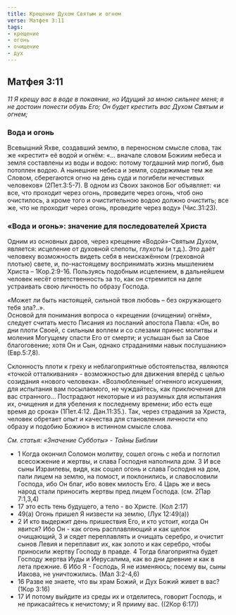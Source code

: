 ```yaml
---
title: Крещение Духом Святым и огнем
verse: Матфея 3:11
tags: 
- крещение
- огонь
- очищение
- дух
---
```


## Матфея 3:11

*11 Я крещу вас в воде в покаяние, но Идущий за мною сильнее меня; я не достоин понести обувь Его; Он будет крестить вас Духом Святым и огнем;*

### Вода и огонь

Всевышний Яхве, создавший землю, в переносном смысле слова, так же «крестит» её водой и огнём: «… вначале словом Божиим небеса и земля составлены из воды и водою: потому тогдашний мир погиб, быв потоплен водою.  А нынешние небеса и земля, содержимые тем же Словом, сберегаются огню на день суда и погибели нечестивых человеков» (2Пет.3:5-7). В одном из Своих законов Бог объявляет: «и все, что проходит через огонь, проведите через огонь, чтоб оно очистилось, а кроме того и очистительною водою должно очистить; все же, что не проходит через огонь, проведите через воду» (Чис.31:23). 

### «Вода и огонь»: значение для последователей Христа

Одним из основных даров, через крещение «Водой»-Святым Духом, является: исцеление от духовной слепоты, глухоты (и т.д.). Это даёт человеку возможность видеть себя  в неискажённом (греховной плотью) свете, и, по-настоящему воспринимать жизнь мышлением Христа – 1Кор.2:9-16. Пользуясь подобным исцелением, в дальнейшем человек несёт ответственность за то, как он стремится на деле устраивать свою личность по образу Господа.

«Может ли быть настоящей, сильной твоя любовь – без окружающего тебя зла?..».   
Основой для понимания вопроса о «крещении (очищении) огнём», следует считать место Писания из посланий апостола Павла: «Он, во дни плоти Своей, с сильным воплем и со слезами принес молитвы и моления Могущему спасти Его от смерти; и услышан был за Свое благоговение; хотя Он и Сын, однако страданиями навык послушанию» (Евр.5:7,8). 

Склонность плоти к греху и неблагоприятные обстоятельства, являются «точкой отталкивания» - возможностью для движения вперёд с целью созидания «нового человека».  «Возлюбленные! огненного искушения, для испытания вам посылаемого, не чуждайтесь, как приключения для вас странного… Пострадают некоторые и из разумных для испытания их, очищения и для убеления к последнему времени; ибо есть еще время до срока» (1Пет.4:12. Дан.11:35.). Так, через страдания за Христа, человек обретает опыт и качества для становления личности «по образу и подобию Божию» в истинном смысле слова.

*См. статья: «Значение Субботы» - Тайны Библии*

- 1 Когда окончил Соломон молитву, сошел огонь с неба и поглотил всесожжение и жертвы, и слава Господня наполнила дом. 3 И все сыны Израилевы, видя, как сошел огонь и слава Господня на дом, пали лицем на землю, на помост, и поклонились, и славословили Господа, ибо Он благ, ибо вовек милость Его. 4 Царь же и весь народ стали приносить жертвы пред лицем Господа. (см. 2Пар 7:1,3,4)
- 17 это есть тень будущего, а тело - во Христе. (Кол 2:17)
- 49(а) Огонь пришел Я низвести на землю, (Лук 12:49(а))
- 2 И кто выдержит день пришествия Его, и кто устоит, когда Он явится? Ибо Он - как огонь расплавляющий и как щелок очищающий, 3 и сядет переплавлять и очищать серебро, и очистит сынов Левия и переплавит их, как золото и как серебро, чтобы приносили жертву Господу в правде. 4 Тогда благоприятна будет Господу жертва Иуды и Иерусалима, как во дни древние и как в лета прежние. 6 Ибо Я - Господь, Я не изменяюсь; посему вы, сыны Иакова, не уничтожились. (Мал 3:2-4,6)
- 16 Разве не знаете, что вы храм Божий, и Дух Божий живет в вас? (1Кор 3:16)
- 17 И потому выйдите из среды их и отделитесь, говорит Господь, и не прикасайтесь к нечистому; и Я прииму вас. ((2Кор 6:17))